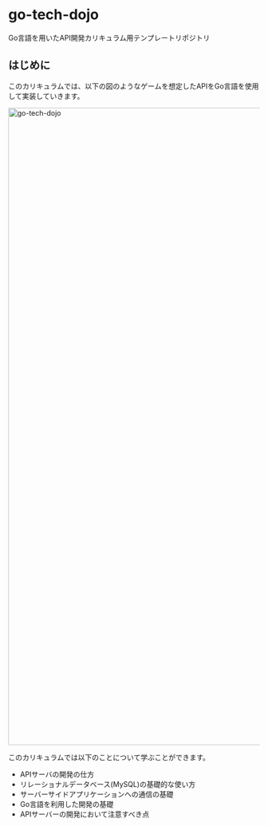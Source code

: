 # go-tech-dojo
Go言語を用いたAPI開発カリキュラム用テンプレートリポジトリ

## はじめに
このカリキュラムでは、以下の図のようなゲームを想定したAPIをGo言語を使用して実装していきます。

<img width="1279" alt="go-tech-dojo" src="https://github.com/user-attachments/assets/82496626-de42-4631-8d3f-eaf9dc1acac5">


このカリキュラムでは以下のことについて学ぶことができます。

- APIサーバの開発の仕方
- リレーショナルデータベース(MySQL)の基礎的な使い方
- サーバーサイドアプリケーションへの通信の基礎
- Go言語を利用した開発の基礎
- APIサーバーの開発において注意すべき点
